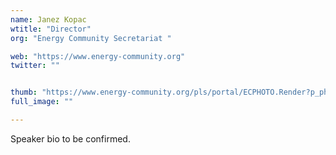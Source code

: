 ```yaml
---
name: Janez Kopac
wtitle: "Director"
org: "Energy Community Secretariat "

web: "https://www.energy-community.org"
twitter: ""


thumb: "https://www.energy-community.org/pls/portal/ECPHOTO.Render?p_pho_id=141&p_width=250&p_height=168"
full_image: ""

---
```


Speaker bio to be confirmed.